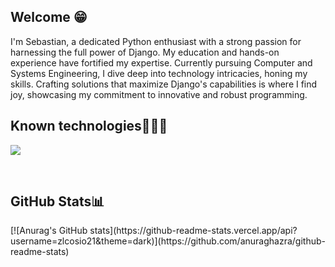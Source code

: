 <h2>Welcome 😁</h2>

<!--Intro start-->
<p align="left">
I'm Sebastian, a dedicated Python enthusiast with a strong passion for harnessing the full power of Django. My education and hands-on experience have fortified my expertise. Currently pursuing Computer and Systems Engineering, I dive deep into technology intricacies, honing my skills. Crafting solutions that maximize Django's capabilities is where I find joy, showcasing my commitment to innovative and robust programming.
</p>
<!--Intro end-->

<h2>Known technologies👨🏻‍💻</h2>
<!--tech stack icons-->
<p align="left">
  <a href="https://skillicons.dev">
    <img src="https://skillicons.dev/icons?i=django,py,java,bash,mysql,postgresql,ruby,git,html,css,heroku" />
  </a>
</p>
<br>

<h2>GitHub Stats📊</h2>
[![Anurag's GitHub stats](https://github-readme-stats.vercel.app/api?username=zlcosio21&theme=dark)](https://github.com/anuraghazra/github-readme-stats)
